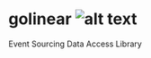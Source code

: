 # golinear ![alt text](https://travis-ci.org/mantzas/golinear.svg?branch=master "Build Status")
Event Sourcing Data Access Library


